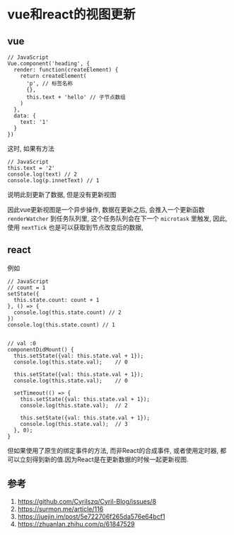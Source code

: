 <!--
Created: Fri Apr 17 2020 15:00:25 GMT+0800 (China Standard Time)
Modified: Fri Apr 17 2020 16:39:28 GMT+0800 (China Standard Time)
-->

# vue和react的视图更新

## vue

``` JS
// JavaScript
Vue.component('heading', {
  render: function(createElement) {
    return createElement(
      'p', // 标签名称
      {},
      this.text + 'hello' // 子节点数组
    )
  },
  data: {
    text: '1'
  }
})
```

这时, 如果有方法

``` JS
// JavaScript
this.text = '2'
console.log(text) // 2
console.log(p.innetText) // 1 
```

说明此刻更新了数据, 但是没有更新视图

因此vue更新视图是一个异步操作, 数据在更新之后, 会推入一个更新函数 `renderWatcher` 到任务队列里, 这个任务队列会在下一个 `microtask` 里触发, 因此, 使用 `nextTick` 也是可以获取到节点改变后的数据, 

## react

例如

``` JS
// JavaScript
// count = 1
setState({
  this.state.count: count + 1
}, () => {
  console.log(this.state.count) // 2
})
console.log(this.state.count) // 1


// val :0
componentDidMount() {
  this.setState({val: this.state.val + 1});
  console.log(this.state.val);    // 0

  this.setState({val: this.state.val + 1});
  console.log(this.state.val);    // 0

  setTimeout(() => {
    this.setState({val: this.state.val + 1});
    console.log(this.state.val);  // 2

    this.setState({val: this.state.val + 1});
    console.log(this.state.val);  // 3
  }, 0);
}
```

但如果使用了原生的绑定事件的方法, 而非React的合成事件, 或者使用定时器, 都可以立刻得到新的值.因为React是在更新数据的时候一起更新视图.


## 参考

1. https://github.com/Cyrilszq/Cyril-Blog/issues/8
2. https://surmon.me/article/116
3. https://juejin.im/post/5e722706f265da576e64bcf1
4. https://zhuanlan.zhihu.com/p/61847529